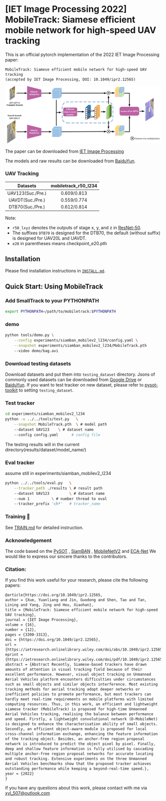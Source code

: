 # [IET Image Processing 2022] MobileTrack: Siamese efficient mobile network for high-speed UAV tracking

This is an official pytorch implementation of the 2022 IET Image Processing paper: 
```
MobileTrack: Siamese efficient mobile network for high-speed UAV tracking
(accepted by IET Image Processing, DOI: 10.1049/ipr2.12565)
```

![image](https://github.com/xyl-507/MobileTrack/blob/main/figs/fig.jpg)

The paper can be downloaded from [IET Image Processing](https://doi.org/10.1049/ipr2.12565)

The models and raw results can be downloaded from [BaiduYun](https://pan.baidu.com/s/1qyQmZg12Kd9J2Bc3BMX-cQ?pwd=1234). 

### UAV Tracking

| Datasets | mobiletrack_r50_l234|
| :--------------------: | :----------------: |
| UAV123(Suc./Pre.) | 0.609/0.813|
| UAVDT(Suc./Pre.) | 0.559/0.774|
| DTB70(Suc./Pre.) | 0.612/0.814 |

Note:

-  `r50_lxyz` denotes the outputs of stage x, y, and z in [ResNet-50](https://arxiv.org/abs/1512.03385).
- The suffixes `DTB70` is designed for the DTB70, the default (without suffix) is designed for UAV20L and UAVDT.
- `e20` in parentheses means checkpoint_e20.pth

## Installation

Please find installation instructions in [`INSTALL.md`](INSTALL.md).

## Quick Start: Using MobileTrack

### Add SmallTrack to your PYTHONPATH

```bash
export PYTHONPATH=/path/to/mobiletrack:$PYTHONPATH
```


### demo

```bash
python tools/demo.py \
    --config experiments/siamban_mobilev2_l234/config.yaml \
    --snapshot experiments/siamban_mobilev2_l234/MobileTrack.pth
    --video demo/bag.avi
```

### Download testing datasets

Download datasets and put them into `testing_dataset` directory. Jsons of commonly used datasets can be downloaded from [Google Drive](https://drive.google.com/drive/folders/10cfXjwQQBQeu48XMf2xc_W1LucpistPI) or [BaiduYun](https://pan.baidu.com/s/1js0Qhykqqur7_lNRtle1tA#list/path=%2F). If you want to test tracker on new dataset, please refer to [pysot-toolkit](https://github.com/StrangerZhang/pysot-toolkit) to setting `testing_dataset`. 

### Test tracker

```bash
cd experiments/siamban_mobilev2_l234
python -u ../../tools/test.py 	\
	--snapshot MobileTrack.pth 	\ # model path
	--dataset UAV123 	\ # dataset name
	--config config.yaml	  # config file
```

The testing results will in the current directory(results/dataset/model_name/)

### Eval tracker

assume still in experiments/siamban_mobilev2_l234

``` bash
python ../../tools/eval.py 	 \
	--tracker_path ./results \ # result path
	--dataset UAV123         \ # dataset name
	--num 1 		 \ # number thread to eval
	--tracker_prefix 'ch*'   # tracker_name
```

###  Training :wrench:

See [TRAIN.md](TRAIN.md) for detailed instruction.


### Acknowledgement
The code based on the [PySOT](https://github.com/STVIR/pysot) , [SiamBAN](https://github.com/hqucv/siamban) ,
[MobileNetV2](https://ieeexplore.ieee.org/abstract/document/8578572) and [ECA-Net](https://ieeexplore.ieee.org/document/9156697)
We would like to express our sincere thanks to the contributors.

### Citation:
If you find this work useful for your research, please cite the following papers:
```
@article{https://doi.org/10.1049/ipr2.12565,
author = {Xue, Yuanliang and Jin, Guodong and Shen, Tao and Tan, Lining and Yang, Jing and Hou, Xiaohan},
title = {MobileTrack: Siamese efficient mobile network for high-speed UAV tracking},
journal = {IET Image Processing},
volume = {16},
number = {12},
pages = {3300-3313},
doi = {https://doi.org/10.1049/ipr2.12565},
url = {https://ietresearch.onlinelibrary.wiley.com/doi/abs/10.1049/ipr2.12565},
eprint = {https://ietresearch.onlinelibrary.wiley.com/doi/pdf/10.1049/ipr2.12565},
abstract = {Abstract Recently, Siamese-based trackers have drawn amounts of attention in visual tracking field because of their excellent performance. However, visual object tracking on Unmanned Aerial Vehicles platform encounters difficulties under circumstances such as small objects and similar objects interference. Most existing tracking methods for aerial tracking adopt deeper networks or inefficient policies to promote performance, but most trackers can hardly meet real-time requirements on mobile platforms with limited computing resources. Thus, in this work, an efficient and lightweight siamese tracker (MobileTrack) is proposed for high-time Unmanned Aerial Vehicles tracking, realising the balance between performance and speed. Firstly, a lightweight convolutional network (D-MobileNet) is designed to enhance the characterisation ability of small objects. Secondly, an efficient object-aware module is proposed for local cross-channel information exchange, enhancing the feature information of the tracking object. Besides, an anchor-free region proposal network is introduced to predict the object pixel by pixel. Finally, deep and shallow feature information is fully utilised by cascading multiple anchor-free region proposal networks for accurate locating and robust tracking. Extensive experiments on the three Unmanned Aerial Vehicles benchmarks show that the proposed tracker achieves outstanding performance while keeping a beyond-real-time speed.},
year = {2022}
}
```
If you have any questions about this work, please contact with me via xyl_507@outlook.com
